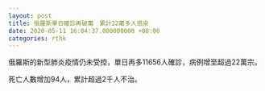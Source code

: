```yaml
---
layout: post
title: 俄羅斯單日確診再破萬　累計22萬多人感染
date: 2020-05-11 16:04:37.000000000 +08:00
categories: rthk
---
```


俄羅斯的新型肺炎疫情仍未受控，單日再多11656人確診，病例增至超過22萬宗。

死亡人數增加94人，累計超過2千人不治。
